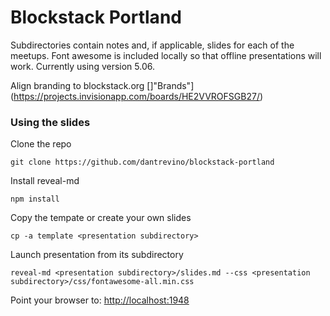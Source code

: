 # Blockstack Portland

Subdirectories contain notes and, if applicable, slides for each of the meetups.  Font awesome is included locally so that offline presentations will work.  Currently using version 5.06.

Align branding to blockstack.org []"Brands"](https://projects.invisionapp.com/boards/HE2VVROFSGB27/)

### Using the slides

Clone the repo
```
git clone https://github.com/dantrevino/blockstack-portland
```

Install reveal-md
```
npm install
```

Copy the tempate or create your own slides
```
cp -a template <presentation subdirectory>
```

Launch presentation from its subdirectory
```
reveal-md <presentation subdirectory>/slides.md --css <presentation subdirectory>/css/fontawesome-all.min.css
```

Point your browser to: [http://localhost:1948](http://localhost:1948)
